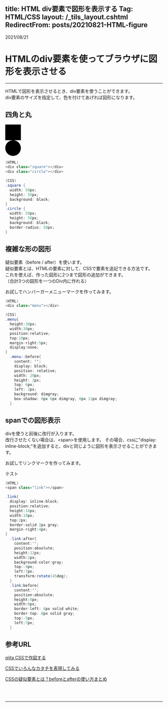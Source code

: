 title: HTML div要素で図形を表示する
Tag: HTML/CSS
layout: /_tils_layout.cshtml
RedirectFrom: posts/20210821-HTML-figure
---

2021/08/21
# HTMLのdiv要素を使ってブラウザに図形を表示させる

---

HTMLで図形を表示させるとき、div要素を使うことができます。  
div要素のサイズを指定して、色を付けてあげれば図形になります。  

## 四角と丸

<div style="height:50px;width:50px;background:black;"></div>
<div style="height:50px;width:50px;background:black;border-radius:50px;"></div>

```C#
(HTML)
<div class="square"></div>
<div class="circle"></div>

(CSS)
.square {
  width: 50px;
  height: 50px;
  background: black;
}
.circle {
  width: 50px;
  height: 50px;
  background: black;
  border-radius: 50px;
}
```

## 複雑な形の図形
疑似要素（before / after）を使います。  
疑似要素とは、HTMLの要素に対して、CSSで要素を追記できる方法です。  
これを使えば、作った図形に2つまで図形の追加ができます。  
（合計3つの図形を一つのDiv内に作れる）  

お試しでハンバーガーメニューマークを作ってみます。

<div class="menu2"></div>

```C#
(HTML)
<div class="menu"></div>

(CSS)
.menu{
  height:30px;
  width:30px;
  position:relative;
  top:10px;
  margin-right:5px;
  display:none;
}
  .menu::before{
    content: "";
    display: block;
    position: relative;
    width: 20px;
    height: 2px;
    top: 6px;
    left: 2px;
    background: dimgray;
    box-shadow: 0px 6px dimgray, 0px 12px dimgray;
  }
```

## spanでの図形表示
divを使うと前後に改行が入ります。  
改行させたくない場合は、\<span>を使用します。
その場合、cssに"display: inline-block;"を追加すると、divと同じように図形を表示させることができます。

お試しでリンクマークを作ってみます。

<span class="link"></span>テスト

```C#
(HTML)
<span class="link"></span>

.link{
  display: inline-block;
  position:relative;
  height:10px;
  width:10px;
  top:2px;
  border:solid 2px gray;
  margin-right:4px;
}
  .link:after{
    content:'';
    position:absolute;
    height:12px;
    width:2px;
    background-color:gray;
    top:-4px;
    left:7px;
    transform:rotate(45deg);
  }
  .link:before{
    content:'';
    position:absolute;
    height:0px;
    width:0px;
    border-left: 8px solid white;
    border-top: 8px solid gray;
    top:-5px;  
    left:7px;
  }
```
## 参考URL

<span class="link"></span> [qiita CSSで作図する](https://qiita.com/yaegaki/items/a1e518d16be9b85479b4)

<span class="link"></span> [CSSでいろんなカタチを表現してみる](https://morobrand.net/mororeco/web/css/css-shape/)

<span class="link"></span> [CSSの疑似要素とは？beforeとafterの使い方まとめ](https://saruwakakun.com/html-css/basic/before-after)

<br>
<br>

---

